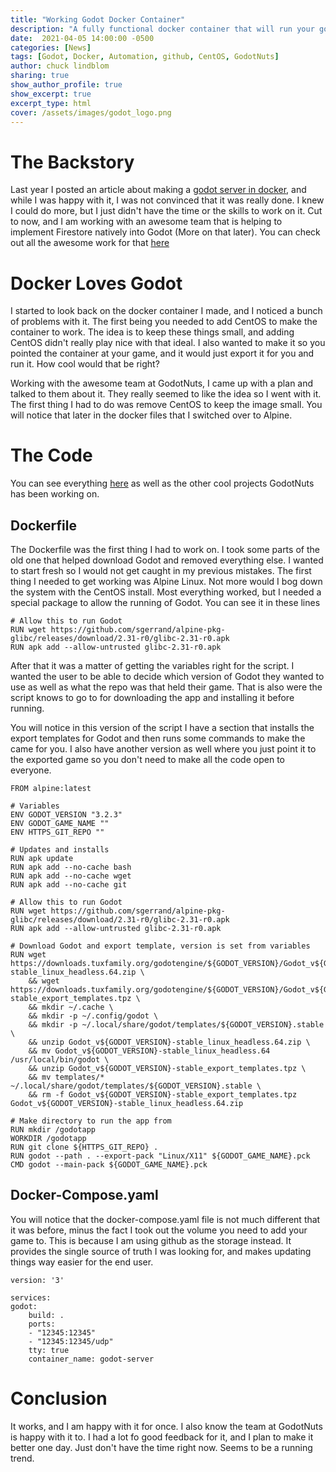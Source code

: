 ```yaml
---
title: "Working Godot Docker Container"
description: "A fully functional docker container that will run your godot app"
date:  2021-04-05 14:00:00 -0500
categories: [News]
tags: [Godot, Docker, Automation, github, CentOS, GodotNuts]
author: chuck lindblom
sharing: true
show_author_profile: true
show_excerpt: true
excerpt_type: html
cover: /assets/images/godot_logo.png
---
```


# The Backstory

Last year I posted an article about making a <a href="https://www.chucklindblom.com/Godot-Server-In-Docker-Container/">godot server in docker</a>, and while I was happy with it, I was not convinced that it was really done. I knew I could do more, but I just didn't have the time or the skills to work on it. Cut to now, and I am working with an awesome team that is helping to implement Firestore natively into Godot (More on that later). You can check out all the awesome work for that <a href="https://github.com/GodotNuts">here</a>

# Docker Loves Godot

I started to look back on the docker container I made, and I noticed a bunch of problems with it. The first being you needed to add CentOS to make the container to work. The idea is to keep these things small, and adding CentOS didn't really play nice with that ideal. I also wanted to make it so you pointed the container at your game, and it would just export it for you and run it. How cool would that be right?

<!--more-->

Working with the awesome team at GodotNuts, I came up with a plan and talked to them about it. They really seemed to like the idea so I went with it. The first thing I had to do was remove CentOS to keep the image small. You will notice that later in the docker files that I switched over to Alpine.

# The Code

You can see everything <a href="https://github.com/GodotNuts/GodotServer-Docker">here</a> as well as the other cool projects GodotNuts has been working on.

## Dockerfile

The Dockerfile was the first thing I had to work on. I took some parts of the old one that helped download Godot and removed everything else. I wanted to start fresh so I would not get caught in my previous mistakes. The first thing I needed to get working was Alpine Linux. Not more would I bog down the system with the CentOS install. Most everything worked, but I needed a special package to allow the running of Godot. You can see it in these lines

    # Allow this to run Godot
    RUN wget https://github.com/sgerrand/alpine-pkg-glibc/releases/download/2.31-r0/glibc-2.31-r0.apk
    RUN apk add --allow-untrusted glibc-2.31-r0.apk

After that it was a matter of getting the variables right for the script. I wanted the user to be able to decide which version of Godot they wanted to use as well as what the repo was that held their game. That is also were the script knows to go to for downloading the app and installing it before running.

You will notice in this version of the script I have a section that installs the export templates for Godot and then runs some commands to make the came for you. I also have another version as well where you just point it to the exported game so you don't need to make all the code open to everyone.

    FROM alpine:latest

    # Variables
    ENV GODOT_VERSION "3.2.3"
    ENV GODOT_GAME_NAME ""
    ENV HTTPS_GIT_REPO ""

    # Updates and installs
    RUN apk update
    RUN apk add --no-cache bash
    RUN apk add --no-cache wget
    RUN apk add --no-cache git

    # Allow this to run Godot
    RUN wget https://github.com/sgerrand/alpine-pkg-glibc/releases/download/2.31-r0/glibc-2.31-r0.apk
    RUN apk add --allow-untrusted glibc-2.31-r0.apk

    # Download Godot and export template, version is set from variables
    RUN wget https://downloads.tuxfamily.org/godotengine/${GODOT_VERSION}/Godot_v${GODOT_VERSION}-stable_linux_headless.64.zip \
        && wget https://downloads.tuxfamily.org/godotengine/${GODOT_VERSION}/Godot_v${GODOT_VERSION}-stable_export_templates.tpz \
        && mkdir ~/.cache \
        && mkdir -p ~/.config/godot \
        && mkdir -p ~/.local/share/godot/templates/${GODOT_VERSION}.stable \
        && unzip Godot_v${GODOT_VERSION}-stable_linux_headless.64.zip \
        && mv Godot_v${GODOT_VERSION}-stable_linux_headless.64 /usr/local/bin/godot \
        && unzip Godot_v${GODOT_VERSION}-stable_export_templates.tpz \
        && mv templates/* ~/.local/share/godot/templates/${GODOT_VERSION}.stable \
        && rm -f Godot_v${GODOT_VERSION}-stable_export_templates.tpz Godot_v${GODOT_VERSION}-stable_linux_headless.64.zip

    # Make directory to run the app from
    RUN mkdir /godotapp
    WORKDIR /godotapp
    RUN git clone ${HTTPS_GIT_REPO} .
    RUN godot --path . --export-pack "Linux/X11" ${GODOT_GAME_NAME}.pck
    CMD godot --main-pack ${GODOT_GAME_NAME}.pck



## Docker-Compose.yaml

You will notice that the docker-compose.yaml file is not much different that it was before, minus the fact I took out the volume you need to add your game to. This is because I am using github as the storage instead. It provides the single source of truth I was looking for, and makes updating things way easier for the end user.
  
    version: '3'

    services:
    godot:
        build: .
        ports:
        - "12345:12345"
        - "12345:12345/udp"
        tty: true
        container_name: godot-server

# Conclusion

It works, and I am happy with it for once. I also know the team at GodotNuts is happy with it to. I had a lot fo good feedback for it, and I plan to make it better one day. Just don't have the time right now. Seems to be a running trend.